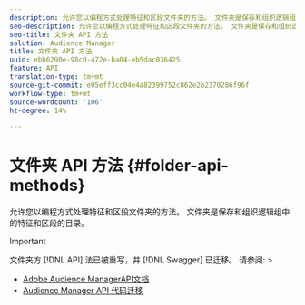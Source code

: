 ```yaml
---
description: 允许您以编程方式处理特征和区段文件夹的方法。 文件夹是保存和组织逻辑组中的特征和区段的目录。
seo-description: 允许您以编程方式处理特征和区段文件夹的方法。 文件夹是保存和组织逻辑组中的特征和区段的目录。
seo-title: 文件夹 API 方法
solution: Audience Manager
title: 文件夹 API 方法
uuid: ebb6290e-98c0-472e-ba04-eb5dac036425
feature: API
translation-type: tm+mt
source-git-commit: e05eff3cc04e4a82399752c862e2b2370286f96f
workflow-type: tm+mt
source-wordcount: '106'
ht-degree: 14%

---
```



# 文件夹 API 方法 {#folder-api-methods}

允许您以编程方式处理特征和区段文件夹的方法。 文件夹是保存和组织逻辑组中的特征和区段的目录。

<!-- api-folders.xml -->

>[!IMPORTANT]
>
>文件夹方 [!DNL API] 法已被重写，并 [!DNL Swagger] 已迁移。 请参阅:  >
>* [Adobe Audience ManagerAPI文档](https://bank.demdex.com/portal/swagger/index.html)
>* [Audience Manager API 代码迁移](../../api/api-swagger-migration.md)